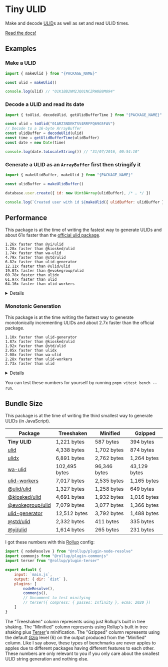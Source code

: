 # Tiny ULID
Make and decode [ULID](https://github.com/ulid/spec#readme)s as well as set and read ULID times.

[Read the docs!](https://jsr.io/@sn/ulid/doc)

## Examples
### Make a ULID
```js
import { makeUlid } from "{PACKAGE_NAME}"

const ulid = makeUlid()

console.log(ulid) // "01K1BB2NM2JQ01NCZRW8B8M894"
```

### Decode a ULID and read its date
```js
import { toUlid, decodeUlid, getUlidBufferTime } from "{PACKAGE_NAME}"

const ulid = toUlid("01ARZ3NDEKTSV4RRFFQ69G5FAV")
// Decode to a 16-byte ArrayBuffer
const ulidBuffer = decodeUlid(ulid)
const time = getUlidBufferTime(ulidBuffer)
const date = new Date(time)

console.log(date.toLocaleString()) // "31/07/2016, 00:54:10"
```

### Generate a ULID as an `ArrayBuffer` first then stringify it
```js
import { makeUlidBuffer, makeUlid } from "{PACKAGE_NAME}"

const ulidBuffer = makeUlidBuffer()

database.user.create({ id: new Uint8Array(ulidBuffer), /* … */ })

console.log(`Created user with id ${makeUlid({ ulidBuffer: ulidBuffer })}`) // "Created user with id 01K1BBWHP7PMEEAPCGPKW62CTM"
```

## Performance
This package is at the time of writing the fastest way to generate ULIDs and about 61x faster than the
[official ulid package](https://www.npmjs.com/package/ulid).

```
1.26x faster than @yi/ulid
1.28x faster than @kiosked/ulid
1.74x faster than wa-ulid
4.79x faster than @std/ulid
6.82x faster than ulid-generator
12.11x faster than @ulid/ulid
19.07x faster than @evokegroup/ulid
60.78x faster than ulidx
61.97x faster than ulid
64.16x faster than ulid-workers
```

<details>
<summary>Details</summary>
<pre><code>
name                        hz     min      max    mean     p75     p99    p995    p999      rme  samples
tiny-ulid         2,577,373.38  0.0003   0.6821  0.0004  0.0004  0.0008  0.0014  0.0030   ±0.50%  1288687
ulid                 41,593.96  0.0175  14.1989  0.0240  0.0192  0.0357  0.0379  0.0683  ±14.60%    20797
ulidx                42,403.94  0.0172  14.9321  0.0236  0.0189  0.0362  0.0380  0.0521  ±14.43%    21202
wa-ulid           1,484,659.94  0.0004   0.5178  0.0007  0.0009  0.0010  0.0017  0.0035   ±0.32%   742331
ulid-workers         40,168.52  0.0175  16.0449  0.0249  0.0196  0.0255  0.0305  0.0357  ±15.94%    20085
@ulid/ulid          212,777.65  0.0035   1.7778  0.0047  0.0045  0.0062  0.0071  0.0140   ±2.68%   106389
@kiosked/ulid     2,020,010.70  0.0004   0.2188  0.0005  0.0005  0.0008  0.0008  0.0013   ±0.39%  1010006
@evokegroup/ulid    135,161.12  0.0065   1.0910  0.0074  0.0072  0.0098  0.0116  0.0187   ±1.76%    67581
ulid-generator      377,932.71  0.0021   2.5506  0.0026  0.0024  0.0030  0.0044  0.0067   ±4.48%   188967
@std/ulid           537,650.20  0.0015   3.8004  0.0019  0.0017  0.0029  0.0035  0.0052   ±5.82%   269365
@yi/ulid          2,042,408.77  0.0004   6.9220  0.0005  0.0005  0.0008  0.0009  0.0013   ±2.73%  1021205
</code></pre>
</details>


### Monotonic Generation
This package is at the time writing the fastest way to generate monotonically incrementing ULIDs and about 2.7x faster
than the official package.

```
1.10x faster than ulid-generator
1.87x faster than @kiosked/ulid
1.92x faster than @std/ulid
2.05x faster than ulidx
2.08x faster than wa-ulid
2.28x faster than ulid-workers
2.73x faster than ulid
```

<details>
<summary>Details</summary>
<pre><code>
name                        hz     min     max    mean     p75     p99    p995    p999     rme  samples
tiny-ulid         5,927,058.21  0.0001  1.6997  0.0002  0.0002  0.0003  0.0003  0.0006  ±0.68%  2963530
ulid              2,174,425.76  0.0003  0.2634  0.0005  0.0005  0.0006  0.0006  0.0032  ±0.48%  1087213
ulidx             2,893,800.30  0.0003  0.3107  0.0003  0.0003  0.0005  0.0006  0.0015  ±0.44%  1446901
wa-ulid           2,847,165.90  0.0003  0.2721  0.0004  0.0004  0.0005  0.0006  0.0010  ±0.39%  1423583
ulid-workers      2,603,224.62  0.0003  0.2014  0.0004  0.0004  0.0005  0.0006  0.0026  ±0.41%  1301613
@kiosked/ulid     3,164,119.08  0.0003  0.2095  0.0003  0.0003  0.0004  0.0005  0.0011  ±0.27%  1582060
ulid-generator    5,370,603.62  0.0002  0.1349  0.0002  0.0002  0.0002  0.0002  0.0005  ±0.15%  2685302
@std/ulid         3,091,482.32  0.0003  0.3658  0.0003  0.0003  0.0004  0.0005  0.0013  ±0.34%  1545742
</code></pre>
</details>

You can test these numbers for yourself by running `pnpm vitest bench --run`.

## Bundle Size
This package is at the time of writing the third smallest way to generate ULIDs (in JavaScript).

|                               Package                              |   Treeshaken  |   Minified   |    Gzipped   |
|--------------------------------------------------------------------|---------------|--------------|--------------|
| **Tiny ULID**                                                      |   1,221 bytes |    587 bytes |    394 bytes |
| [ulid](https://www.npmjs.com/package/ulid)                         |   4,338 bytes |  1,702 bytes |    874 bytes |
| [ulidx](https://www.npmjs.com/package/ulidx)                       |   6,891 bytes |  2,762 bytes |  1,264 bytes |
| [wa-ulid](https://www.npmjs.com/package/wa-ulid)                   | 102,495 bytes | 96,346 bytes | 43,129 bytes |
| [ulid-workers](https://www.npmjs.com/package/ulid-workers)         |   7,017 bytes |  2,535 bytes |  1,165 bytes |
| [@ulid/ulid](https://www.npmjs.com/package/@ulid/ulid)             |   1,327 bytes |  1,258 bytes |    649 bytes |
| [@kiosked/ulid](https://www.npmjs.com/package/@kiosked/ulid)       |   4,691 bytes |  1,932 bytes |  1,016 bytes |
| [@evokegroup/ulid](https://www.npmjs.com/package/@evokegroup/ulid) |   7,079 bytes |  3,077 bytes |  1,366 bytes |
| [ulid-generator](https://www.npmjs.com/package/ulid-generator)     |  12,512 bytes |  3,792 bytes |  1,488 bytes |
| [@std/ulid](https://jsr.io/@std/ulid)                              |   2,332 bytes |    411 bytes |    335 bytes |
| [@yi/ulid](https://jsr.io/@yi/ulid)                                |   1,614 bytes |    265 bytes |    231 bytes |
 
I got these numbers with this [Rollup](https://rollupjs.org/) config:

```js
import { nodeResolve } from "@rollup/plugin-node-resolve"
import commonjs from "@rollup/plugin-commonjs"
import terser from "@rollup/plugin-terser"

export default {
	input: `main.js`,
	output: { dir: `dist` },
	plugins: [
		nodeResolve(),
		commonjs(),
		// Uncomment to test minifying
		// terser({ compress: { passes: Infinity }, ecma: 2020 })
	]
}

```

The "Treeshaken" column represents using just Rollup's built in tree shaking.
The "Minified" column represents using Rollup's built in tree shaking plus [Terser](https://terser.org/)'s minification.
The "Gzipped" column represents using the default [Gzip](https://en.wikipedia.org/wiki/Gzip) level (6) on the output produced from the "Minified" column.
Like I say above, these types of benchmarks are never apples to apples due to different packages having different features to each other.
These numbers are only relevant to you if you only care about the smallest ULID string generation and nothing else.
